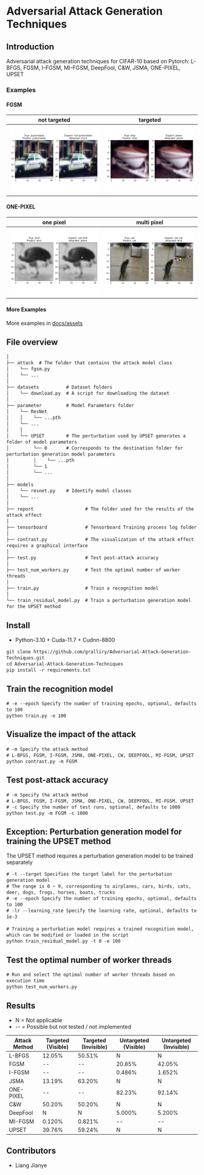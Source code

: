# Adversarial Attack Generation Techniques

## Introduction

Adversarial attack generation techniques for CIFAR-10 based on Pytorch: L-BFGS, FGSM, I-FGSM, MI-FGSM, DeepFool, C&W, JSMA, ONE-PIXEL, UPSET

### Examples

#### FGSM

| not targeted                             | targeted                               |
|------------------------------------------|----------------------------------------|
| ![nt-no.png](docs/assets/FGSM/nt-no.png) | ![t-no.png](docs/assets/FGSM/t-no.png) |

#### ONE-PIXEL

| one pixel                                     | multi pixel                                     |
|-----------------------------------------------|-------------------------------------------------|
| ![nt-no.png](docs/assets/ONE-PIXEL/nt-no.png) | ![nt-yes.png](docs/assets/ONE-PIXEL/nt-yes.png) |

#### More Examples 

More examples in [docs/assets](docs/assets)

## File overview

```
│
├── attack  # The folder that contains the attack model class
│    └── fgsm.py
│    └── ...
│
├── datasets          # Dataset folders
│    └── download.py  # A script for downloading the dataset
│
├── parameter         # Model Parameters folder
│    └── ResNet
│    │    └── ...pth
│    └── ...
│    │ 
│    └── UPSET        # The perturbation used by UPSET generates a folder of model parameters
│         └── 0       # Corresponds to the destination folder for perturbation generation model parameters
│         │    └── ...pth
│         └── 1
│         └── ...
│
├── models       
│    └── resnet.py    # Identify model classes
│    └── ...
│
├── report                   # The folder used for the results of the attack effect
│ 
├── tensorboard              # Tensorboard Training process log folder
│
├── contrast.py              # The visualization of the attack effect requires a graphical interface
│
├── test.py                  # Test post-attack accuracy
│
├── test_num_workers.py      # Test the optimal number of worker threads
│
├── train.py                 # Train a recognition model
│
└── train_residual_model.py  # Train a perturbation generation model for the UPSET method
```

## Install

* Python-3.10 + Cuda-11.7 + Cudnn-8800

```shell
git clone https://github.com/gralliry/Adversarial-Attack-Generation-Techniques.git
cd Adversarial-Attack-Generation-Techniques
pip install -r requirements.txt
```

## Train the recognition model

```shell
# -e --epoch Specify the number of training epochs, optional, defaults to 100
python train.py -e 100
```

## Visualize the impact of the attack

```shell
# -m Specify the attack method
# L-BFGS, FGSM, I-FGSM, JSMA, ONE-PIXEL, CW, DEEPFOOL, MI-FGSM, UPSET
python contrast.py -m FGSM
```

## Test post-attack accuracy

```shell
# -m Specify the attack method
# L-BFGS, FGSM, I-FGSM, JSMA, ONE-PIXEL, CW, DEEPFOOL, MI-FGSM, UPSET
# -c Specify the number of test runs, optional, defaults to 1000
python test.py -m FGSM -c 1000
```

## Exception: Perturbation generation model for training the UPSET method

The UPSET method requires a perturbation generation model to be trained separately

```shell
# -t --target Specifies the target label for the perturbation generation model
# The range is 0 ~ 9, corresponding to airplanes, cars, birds, cats, deer, dogs, frogs, horses, boats, trucks
# -e --epoch Specify the number of training epochs, optional, defaults to 100
# -lr --learning_rate Specify the learning rate, optional, defaults to 1e-3

# Training a perturbation model requires a trained recognition model, which can be modified or loaded in the script
python train_residual_model.py -t 0 -e 100
```

## Test the optimal number of worker threads

```shell
# Run and select the optimal number of worker threads based on execution time
python test_num_workers.py
```

## Results

* N = Not applicable
* -- = Possible but not tested / not implemented

| Attack Method | Targeted (Visible) | Targeted (Invisible) | Untargeted (Visible) | Untargeted (Invisible) |
|---------------|--------------------|-----------------------|-----------------------|-------------------------|
| L-BFGS        | 12.05%             | 50.51%                | N                     | N                       |
| FGSM          | --                 | --                    | 20.85%                | 42.05%                  |
| I-FGSM        | --                 | --                    | 0.486%                | 1.652%                  |
| JSMA          | 13.19%             | 63.20%                | N                     | N                       |
| ONE-PIXEL     | --                 | --                    | 82.23%                | 92.14%                  |
| C&W           | 50.20%             | 50.20%                | N                     | N                       |
| DeepFool      | N                  | N                     | 5.000%                | 5.200%                  |
| MI-FGSM       | 0.120%             | 0.821%                | --                    | --                      |
| UPSET         | 39.76%             | 59.24%                | N                     | N                       |

## Contributors

- Liang Jianye
